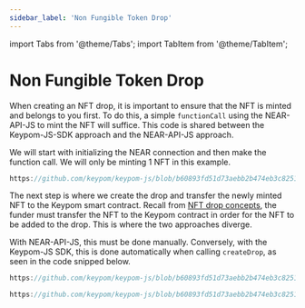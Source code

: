 ```yaml
---
sidebar_label: 'Non Fungible Token Drop'
---
```

import Tabs from '@theme/Tabs';
import TabItem from '@theme/TabItem';

# Non Fungible Token Drop
When creating an NFT drop, it is important to ensure that the NFT is minted and belongs to you first. To do this, a simple `functionCall` using the NEAR-API-JS to mint the NFT will suffice. This code is shared between the Keypom-JS-SDK approach and the NEAR-API-JS approach.

We will start with initializing the NEAR connection and then make the function call. We will only be minting 1 NFT in this example.

```js reference
https://github.com/keypom/keypom-js/blob/b60893fd51d73aebb2b474eb3c82510914192d22/docs-examples/keypom-js%20sdk/nft-example.js#L17-L37 
```

The next step is where we create the drop and transfer the newly minted NFT to the Keypom smart contract. Recall from [NFT drop concepts](/Concepts/Keypom%20Protocol/Github%20Readme/Types%20of%20Drops/nftdrops.md), the funder must transfer the NFT to the Keypom contract in order for the NFT to be added to the drop. This is where the two approaches diverge. 

With NEAR-API-JS, this must be done manually. Conversely, with the Keypom-JS SDK, this is done automatically when calling `createDrop`, as seen in the code snipped below. 

<Tabs>
<TabItem value="KPJS" label="🔑Keypom-JS SDK">

```js reference
https://github.com/keypom/keypom-js/blob/b60893fd51d73aebb2b474eb3c82510914192d22/docs-examples/keypom-js%20sdk/nft-example.js#L39-L62
```

</TabItem>
<TabItem value="NRJS" label="💻NEAR-API-JS">

```js reference
https://github.com/keypom/keypom-js/blob/b60893fd51d73aebb2b474eb3c82510914192d22/docs-examples/near-api-js/nft-near-example.js#L29-L79
```

</TabItem>
</Tabs>